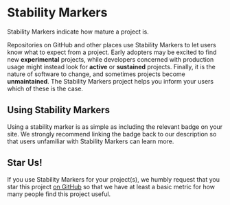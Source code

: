 # Stability Markers

Stability Markers indicate how mature a project is.

Repositories on GitHub and other places use Stability Markers to let
users know what to expect from a project. Early adopters may be excited
to find new **experimental** projects, while developers concerned with
production usage might instead look for **active** or **sustained**
projects. Finally, it is the nature of software to change, and sometimes
projects become **unmaintained**. The Stability Markers project helps
you inform your users which of these is the case.

## Using Stability Markers

Using a stability marker is as simple as including the relevant badge on
your site. We strongly recommend linking the badge back to our
description so that users unfamiliar with Stability Markers can learn
more.

## Star Us!

If you use Stability Markers for your project(s), we humbly request that
you star this project [on GitHub](https://github.com/Masterminds/stability)
so that we have at least a basic metric for how many people find this
project useful.
